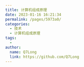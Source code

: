 ```yaml
---
title: 计算机组成原理
date: 2023-01-16 16:21:34
permalink: /pages/5973a0/
categories:
  - 技术
  - 计算机组成原理
tags:
  -
author:
  name: Q7Long
  link: https://github.com/Q7Long
---
```


